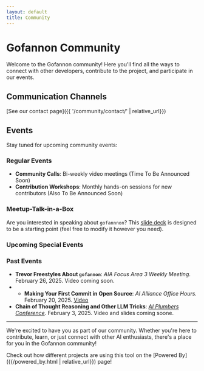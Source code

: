 ```yaml
---    
layout: default    
title: Community
---    
```


# Gofannon Community

Welcome to the Gofannon community! Here you'll find all the ways to connect with other developers, contribute to the project, and participate in our events.

## Communication Channels

[See our contact page]({{ '/community/contact/' | relative_url}})
## Events

Stay tuned for upcoming community events:

### Regular Events
- **Community Calls**: Bi-weekly video meetings (Time To Be Announced Soon)
- **Contribution Workshops**: Monthly hands-on sessions for new contributors (Also To Be Announced Soon)

### Meetup-Talk-in-a-Box

Are you interested in speaking about `gofannnon`? This [slide deck](https://docs.google.com/presentation/d/1BDboR_ni1Rh6BV-VTAhIls8meqO27yC5-htrWieMgmg/edit?usp=sharing)
is designed to be a starting point (feel free to modify it however you need).

### Upcoming Special Events



### Past Events
- **Trevor Freestyles About `gofannon`**: _AIA Focus Area 3 Weekly Meeting_. February 26, 2025. Video coming soon.
- - **Making Your First Commit in Open Source**: _AI Alliance Office Hours._ February 20, 2025. [Video](https://www.youtube.com/watch?v=sQkxoic7sLI)
- **Chain of Thought Reasoning and Other LLM Tricks**: _[AI Plumbers Conference](https://lu.ma/fx9kupug?tk=jinqJY)_. February 3, 2025. Video and slides coming soone.
 
---  

We're excited to have you as part of our community. Whether you're here to contribute, learn, or just connect with other AI enthusiasts, there's a place for you in the Gofannon community!  

Check out how different projects are using this tool on the [Powered By]({{/powered_by.html | relative_url}}) page!
